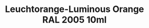 ---
layout: product
title: "Leuchtorange-Luminous Orange RAL 2005 10ml"
price: "330" 
desc: "Acrylic Laquer 10mL"
img_path: "/assets/img/RC207.webp"
brand: "AK "
available: true
special_offer: false
new: false
soon: false
cat: "020000"
subcat: "020200"
subsubcat: "020201"
sifra: "RC207"
popular: false
spec: true
---